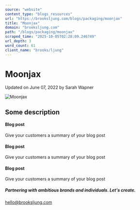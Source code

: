 ```yaml
---
source: "website"
content_type: "blogs_resources"
url: "https://brooksljung.com/blogs/packaging/moonjax"
title: "Moonjax"
domain: "brooksljung.com"
path: "/blogs/packaging/moonjax"
scraped_time: "2025-10-05T02:28:09.246749"
url_depth: 3
word_count: 61
client_name: "brooks/ljung"
---
```


# Moonjax

Updated on  June 07, 2022 by Sarah Wapner

![Moonjax](//brooksljung.com/cdn/shop/articles/moonjax_2.webp?v=1654634530&width=2200)

## Some description

#### Blog post
Give your customers a summary of your blog post

#### Blog post
Give your customers a summary of your blog post

#### Blog post
Give your customers a summary of your blog post

##### Partnering with ambitious brands and individuals. Let's create.

[hello@brooksljung.com](mailto:hello@brooksljung.com "mailto:hello@brooksljung.com")